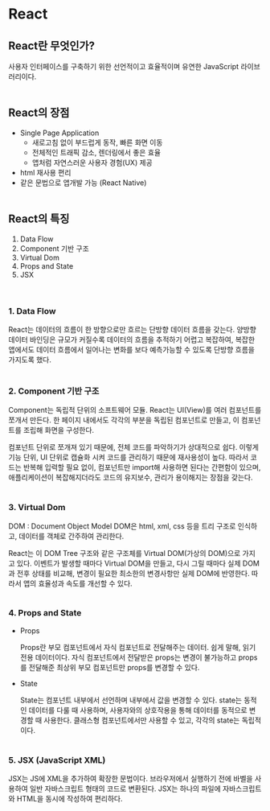 # React

## React란 무엇인가?
사용자 인터페이스를 구축하기 위한 선언적이고 효율적이며 유연한 JavaScript 라이브러리이다.
<br><br>
## React의 장점
- Single Page Application
  - 새로고침 없이 부드럽게 동작, 빠른 화면 이동
  - 전체적인 트래픽 감소, 렌더링에서 좋은 효율
  - 앱처럼 자연스러운 사용자 경험(UX) 제공
- html 재사용 편리
- 같은 문법으로 앱개발 가능 (React Native)
<br><br>

## React의 특징
1. Data Flow
2. Component 기반 구조
3. Virtual Dom
4. Props and State
5. JSX
<br>

### 1. Data Flow
React는 데이터의 흐름이 한 방향으로만 흐르는 단방향 데이터 흐름을 갖는다.
양방향 데이터 바인딩은 규모가 커질수록 데이터의 흐름을 추적하기 어렵고 복잡하여, 복잡한 앱에서도 데이터 흐름에서 일어나는 변화를 보다 예측가능할 수 있도록 단방향 흐름을 가지도록 했다.
<br><br>

### 2. Component 기반 구조
Component는 독립적 단위의 소프트웨어 모듈.
React는 UI(View)를 여러 컴포넌트를 쪼개서 만든다. 한 페이지 내에서도 각각의 부분을 독립된 컴포넌트로 만들고, 이 컴포넌트를 조립해 화면을 구성한다.

컴포넌트 단위로 쪼개져 있기 때문에, 전체 코드를 파악하기가 상대적으로 쉽다. 이렇게 기능 단위, UI 단위로 캡슐화 시켜 코드를 관리하기 때문에 재사용성이 높다. 따라서 코드는 반복해 입력할 필요 없이, 컴포넌트만 import해 사용하면 된다는 간편함이 있으며, 애플리케이션이 복잡해지더라도 코드의 유지보수, 관리가 용이해지는 장점을 갖는다.
<br><br>


### 3. Virtual Dom
DOM : Document Object Model
DOM은 html, xml, css 등을 트리 구조로 인식하고, 데이터를 객체로 간주하여 관리한다.

React는 이 DOM Tree 구조와 같은 구조체를 Virtual DOM(가상의 DOM)으로 가지고 있다. 
이벤트가 발생할 때마다 Virtual DOM을 만들고, 다시 그릴 때마다 실제 DOM과 전후 상태를 비교해, 변경이 필요한 최소한의 변경사항만 실제 DOM에 반영한다. 따라서 앱의 효율성과 속도를 개선할 수 있다.
<br><br>

### 4. Props and State
- Props
    
    Props란 부모 컴포넌트에서 자식 컴포넌트로 전달해주는 데이터. 쉽게 말해, 읽기 전용 데이터이다. 자식 컴포넌트에서 전달받은 props는 변경이 불가능하고 props를 전달해준 최상위 부모 컴포넌트만 props를 변경할 수 있다.

- State
  
    State는 컴포넌트 내부에서 선언하며 내부에서 값을 변경할 수 있다. state는 동적인 데이터를 다룰 때 사용하며, 사용자와의 상호작용을 통해 데이터를 동적으로 변경할 때 사용한다. 클래스형 컴포넌트에서만 사용할 수 있고, 각각의 state는 독립적이다.
<br><br>

### 5. JSX (JavaScript XML)
JSX는 JS에 XML을 추가하여 확장한 문법이다. 브라우저에서 실행하기 전에 바벨을 사용하여 일반 자바스크립트 형태의 코드로 변환된다. JSX는 하나의 파일에 자바스크립트와 HTML을 동시에 작성하여 편리하다. 